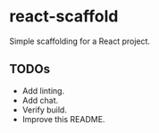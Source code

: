 # react-scaffold
Simple scaffolding for a React project.

## TODOs
- Add linting.
- Add chat.
- Verify build.
- Improve this README.

